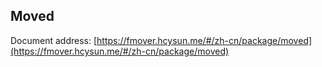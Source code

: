 ## Moved

Document address: [https://fmover.hcysun.me/#/zh-cn/package/moved](https://fmover.hcysun.me/#/zh-cn/package/moved)